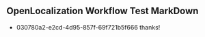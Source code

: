 ## OpenLocalization Workflow Test MarkDown
* 030780a2-e2cd-4d95-857f-69f721b5f666 
thanks!<!--HONumber=Mar16_HO3-->
